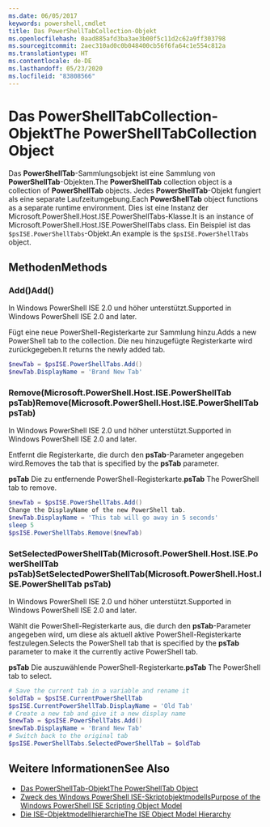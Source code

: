 ```yaml
---
ms.date: 06/05/2017
keywords: powershell,cmdlet
title: Das PowerShellTabCollection-Objekt
ms.openlocfilehash: 0aad885afd3ba3ae3b00f5c11d2c62a9ff303798
ms.sourcegitcommit: 2aec310ad0c0b048400cb56f6fa64c1e554c812a
ms.translationtype: HT
ms.contentlocale: de-DE
ms.lasthandoff: 05/23/2020
ms.locfileid: "83808566"
---
```

# <a name="the-powershelltabcollection-object"></a><span data-ttu-id="64b6d-103">Das PowerShellTabCollection-Objekt</span><span class="sxs-lookup"><span data-stu-id="64b6d-103">The PowerShellTabCollection Object</span></span>

<span data-ttu-id="64b6d-104">Das **PowerShellTab**-Sammlungsobjekt ist eine Sammlung von **PowerShellTab**-Objekten.</span><span class="sxs-lookup"><span data-stu-id="64b6d-104">The **PowerShellTab** collection object is a collection of **PowerShellTab** objects.</span></span> <span data-ttu-id="64b6d-105">Jedes **PowerShellTab**-Objekt fungiert als eine separate Laufzeitumgebung.</span><span class="sxs-lookup"><span data-stu-id="64b6d-105">Each **PowerShellTab** object functions as a separate runtime environment.</span></span> <span data-ttu-id="64b6d-106">Dies ist eine Instanz der Microsoft.PowerShell.Host.ISE.PowerShellTabs-Klasse.</span><span class="sxs-lookup"><span data-stu-id="64b6d-106">It is an instance of Microsoft.PowerShell.Host.ISE.PowerShellTabs class.</span></span> <span data-ttu-id="64b6d-107">Ein Beispiel ist das `$psISE.PowerShellTabs`-Objekt.</span><span class="sxs-lookup"><span data-stu-id="64b6d-107">An example is the `$psISE.PowerShellTabs` object.</span></span>

## <a name="methods"></a><span data-ttu-id="64b6d-108">Methoden</span><span class="sxs-lookup"><span data-stu-id="64b6d-108">Methods</span></span>

### <a name="add"></a><span data-ttu-id="64b6d-109">Add\(\)</span><span class="sxs-lookup"><span data-stu-id="64b6d-109">Add\(\)</span></span>

<span data-ttu-id="64b6d-110">In Windows PowerShell ISE 2.0 und höher unterstützt.</span><span class="sxs-lookup"><span data-stu-id="64b6d-110">Supported in Windows PowerShell ISE 2.0 and later.</span></span>

<span data-ttu-id="64b6d-111">Fügt eine neue PowerShell-Registerkarte zur Sammlung hinzu.</span><span class="sxs-lookup"><span data-stu-id="64b6d-111">Adds a new PowerShell tab to the collection.</span></span> <span data-ttu-id="64b6d-112">Die neu hinzugefügte Registerkarte wird zurückgegeben.</span><span class="sxs-lookup"><span data-stu-id="64b6d-112">It returns the newly added tab.</span></span>

```powershell
$newTab = $psISE.PowerShellTabs.Add()
$newTab.DisplayName = 'Brand New Tab'
```

### <a name="removemicrosoftpowershellhostisepowershelltab-pstab"></a><span data-ttu-id="64b6d-113">Remove\(Microsoft.PowerShell.Host.ISE.PowerShellTab psTab\)</span><span class="sxs-lookup"><span data-stu-id="64b6d-113">Remove\(Microsoft.PowerShell.Host.ISE.PowerShellTab psTab\)</span></span>

<span data-ttu-id="64b6d-114">In Windows PowerShell ISE 2.0 und höher unterstützt.</span><span class="sxs-lookup"><span data-stu-id="64b6d-114">Supported in Windows PowerShell ISE 2.0 and later.</span></span>

<span data-ttu-id="64b6d-115">Entfernt die Registerkarte, die durch den **psTab**-Parameter angegeben wird.</span><span class="sxs-lookup"><span data-stu-id="64b6d-115">Removes the tab that is specified by the **psTab** parameter.</span></span>

<span data-ttu-id="64b6d-116">**psTab** Die zu entfernende PowerShell-Registerkarte.</span><span class="sxs-lookup"><span data-stu-id="64b6d-116">**psTab** The PowerShell tab to remove.</span></span>

```powershell
$newTab = $psISE.PowerShellTabs.Add()
Change the DisplayName of the new PowerShell tab.
$newTab.DisplayName = 'This tab will go away in 5 seconds'
sleep 5
$psISE.PowerShellTabs.Remove($newTab)
```

### <a name="setselectedpowershelltabmicrosoftpowershellhostisepowershelltab-pstab"></a><span data-ttu-id="64b6d-117">SetSelectedPowerShellTab\(Microsoft.PowerShell.Host.ISE.PowerShellTab psTab\)</span><span class="sxs-lookup"><span data-stu-id="64b6d-117">SetSelectedPowerShellTab\(Microsoft.PowerShell.Host.ISE.PowerShellTab psTab\)</span></span>

<span data-ttu-id="64b6d-118">In Windows PowerShell ISE 2.0 und höher unterstützt.</span><span class="sxs-lookup"><span data-stu-id="64b6d-118">Supported in Windows PowerShell ISE 2.0 and later.</span></span>

<span data-ttu-id="64b6d-119">Wählt die PowerShell-Registerkarte aus, die durch den **psTab**-Parameter angegeben wird, um diese als aktuell aktive PowerShell-Registerkarte festzulegen.</span><span class="sxs-lookup"><span data-stu-id="64b6d-119">Selects the PowerShell tab that is specified by the **psTab** parameter to make it the currently active PowerShell tab.</span></span>

<span data-ttu-id="64b6d-120">**psTab** Die auszuwählende PowerShell-Registerkarte.</span><span class="sxs-lookup"><span data-stu-id="64b6d-120">**psTab** The PowerShell tab to select.</span></span>

```powershell
# Save the current tab in a variable and rename it
$oldTab = $psISE.CurrentPowerShellTab
$psISE.CurrentPowerShellTab.DisplayName = 'Old Tab'
# Create a new tab and give it a new display name
$newTab = $psISE.PowerShellTabs.Add()
$newTab.DisplayName = 'Brand New Tab'
# Switch back to the original tab
$psISE.PowerShellTabs.SelectedPowerShellTab = $oldTab
```

## <a name="see-also"></a><span data-ttu-id="64b6d-121">Weitere Informationen</span><span class="sxs-lookup"><span data-stu-id="64b6d-121">See Also</span></span>

- [<span data-ttu-id="64b6d-122">Das PowerShellTab-Objekt</span><span class="sxs-lookup"><span data-stu-id="64b6d-122">The PowerShellTab Object</span></span>](The-PowerShellTab-Object.md)
- [<span data-ttu-id="64b6d-123">Zweck des Windows PowerShell ISE-Skriptobjektmodells</span><span class="sxs-lookup"><span data-stu-id="64b6d-123">Purpose of the Windows PowerShell ISE Scripting Object Model</span></span>](Purpose-of-the-Windows-PowerShell-ISE-Scripting-Object-Model.md)
- [<span data-ttu-id="64b6d-124">Die ISE-Objektmodellhierarchie</span><span class="sxs-lookup"><span data-stu-id="64b6d-124">The ISE Object Model Hierarchy</span></span>](The-ISE-Object-Model-Hierarchy.md)
